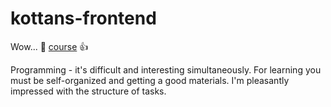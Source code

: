 # kottans-frontend

Wow... :feet: [course](https://github.com/kottans/frontend) :+1:

Programming - it's difficult and interesting simultaneously. For learning you must be self-organized and getting a good materials. I'm pleasantly impressed with the structure of tasks. 